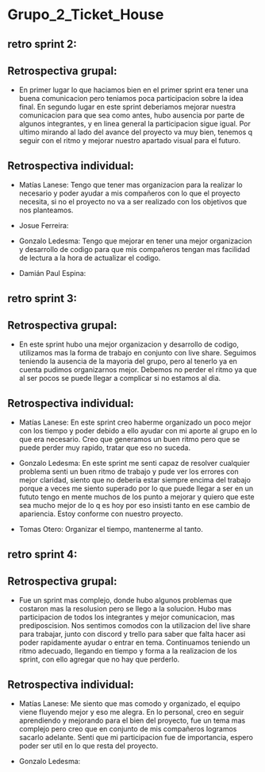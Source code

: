 # Grupo_2_Ticket_House

## retro sprint 2:
## Retrospectiva grupal:
- En primer lugar lo que haciamos bien en el primer sprint era tener una buena comunicacion pero teniamos poca participacion sobre la idea final. En segundo lugar en este sprint deberiamos mejorar nuestra comunicacion para que sea como antes, hubo ausencia por parte de algunos integrantes, y en linea general la participacion sigue igual. Por ultimo mirando al lado del avance del proyecto va muy bien, tenemos q seguir con el ritmo y mejorar nuestro apartado visual para el futuro.

## Retrospectiva individual:

- Matías Lanese: Tengo que tener mas organizacion para la realizar lo necesario y poder ayudar a mis compañeros con lo que el proyecto necesita, si no el proyecto no va a ser realizado con los objetivos que nos planteamos.

- Josue Ferreira: 

- Gonzalo Ledesma: Tengo que mejorar en tener una mejor organizacion y desarrollo de codigo para que mis compañeros tengan mas facilidad de lectura a la hora de actualizar el codigo.

- Damián Paul Espina:


## retro sprint 3:

## Retrospectiva grupal:
- En este sprint hubo una mejor organizacion y desarrollo de codigo, utilizamos mas la forma de trabajo en conjunto con live share. Seguimos teniendo la ausencia de la mayoria del grupo, pero al tenerlo ya en cuenta pudimos organizarnos mejor. Debemos no perder el ritmo ya que al ser pocos se puede llegar a complicar si no estamos al dia.

## Retrospectiva individual:

- Matías Lanese: En este sprint creo haberme organizado un poco mejor con los tiempo y poder debido a ello ayudar con mi aporte al grupo en lo que era necesario. Creo que generamos un buen ritmo pero que se puede perder muy rapido, tratar que eso no suceda.

- Gonzalo Ledesma: En este sprint me senti capaz de resolver cualquier problema senti un buen ritmo de trabajo y pude ver los errores con mejor claridad, siento que no deberia estar siempre encima del trabajo porque a veces me siento superado por lo que puede llegar a ser en un fututo tengo en mente muchos de los punto a mejorar y quiero que este sea mucho mejor de lo q es  hoy por eso insisti tanto en ese cambio de apariencia. Estoy conforme con nuestro proyecto.

- Tomas Otero: Organizar el tiempo, mantenerme al tanto.

## retro sprint 4:

## Retrospectiva grupal:
- Fue un sprint mas complejo, donde hubo algunos problemas que costaron mas la resolusion pero se llego a la solucion. Hubo mas participacion de todos los integrantes y mejor comunicacion, mas prediposcision. Nos sentimos comodos con la utilizacion del live share para trabajar, junto con discord y trello para saber que falta hacer asi poder rapidamente ayudar o entrar en tema. Continuamos teniendo un ritmo adecuado, llegando en tiempo y forma a la realizacion de los sprint, con ello agregar que no hay que perderlo.

## Retrospectiva individual:

- Matías Lanese: Me siento que mas comodo y organizado, el equipo viene fluyendo mejor y eso me alegra. En lo personal, creo en seguir aprendiendo y mejorando para el bien del proyecto, fue un tema mas complejo pero creo que en conjunto de mis compañeros logramos sacarlo adelante. Senti que mi participacion fue de importancia, espero poder ser util en lo que resta del proyecto.

- Gonzalo Ledesma:


